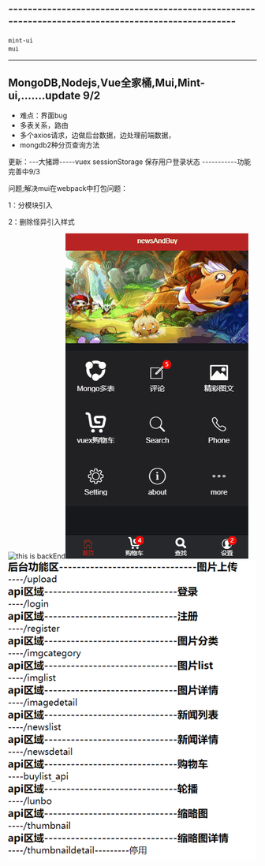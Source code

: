 ## --------------------------------------------------------------------------------------------------

```html
mint-ui
mui
```

----------------------------------------------------------------------------------------------------------------------------------------------

## MongoDB,Nodejs,Vue全家桶,Mui,Mint-ui,.......update 9/2

- 难点：界面bug
- 多表关系，路由
- 多个axios请求，边做后台数据，边处理前端数据，
- mongdb2种分页查询方法

更新：---大猪蹄-----vuex sessionStorage 保存用户登录状态 -----------功能完善中9/3

问题;解决mui在webpack中打包问题：

1：分模块引入

2：删除怪异引入样式

![this is backEnd](https://github.com/QingyiHuang/elementUI-mintUI/blob/master/test/gif2.gif)![this is backEnd](https://github.com/QingyiHuang/elementUI-mintUI/blob/master/test/gif1.gif)![this is backEnd](https://github.com/QingyiHuang/elementUI-mintUI/blob/master/test/X3_PZ2%40DAWAOEK7%5BC%7D2%605MF.png)



